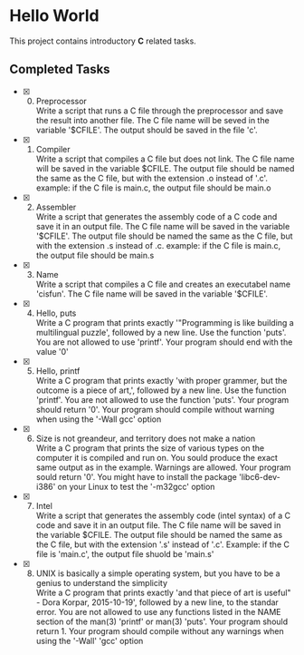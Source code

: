 # **Hello World**

This project contains introductory __C__ related tasks.

## Completed Tasks
+ [x] 0. Preprocessor <br /> Write a script that runs a C file through the preprocessor and save the result into another file. The C file name will be seved in the variable '$CFILE'. The output should be saved in the file 'c'.
+ [x] 1. Compiler <br />Write a script that compiles a C file but does not link. The C file name will be saved in the variable $CFILE. The output file should be named the same as the C file, but with the extension .o instead of '.c'. example: if the C file is main.c, the output file should be main.o
+ [x] 2. Assembler <br /> Write a script that generates the assembly code of a C code and save it in an output file. The C file name will be saved in the variable '$CFILE'. The output file should be named the same as the C file, but with the extension .s instead of .c. example: if the C file is main.c, the output file should be main.s
+ [x] 3. Name <br /> Write a script that compiles a C file and creates an executabel name 'cisfun'. The C file name will be saved in the variable '$CFILE'.
+ [x] 4. Hello, puts <br /> Write a C program that prints exactly '"Programming is like building a multilingual puzzle', followed by a new line. Use the function 'puts'. You are not allowed to use 'printf'. Your program should end with the value '0'
+ [x] 5. Hello, printf <br /> Write a C program that prints exactly 'with proper grammer, but the outcome is a piece of art,', followed by a new line. Use the function 'printf'. You are not allowed to use the function 'puts'. Your program should return '0'. Your program should compile without warning when using the '-Wall gcc' option
+ [x] 6. Size is not greandeur, and territory does not make a nation <br /> Write a C program that prints the size of various types on the computer it is compiled and run on. You sould produce the exact same output as in the example. Warnings are allowed. Your program sould return '0'. You might have to install the package 'libc6-dev-i386' on your Linux to test the '-m32gcc' option
+ [x] 7. Intel <br /> Write a script that generates the assembly code (intel syntax) of a C code and save it in an output file. The C file name will be saved in the variable $CFILE. The output file should be named the same as the C file, but with the extension '.s' instead of '.c'. Example: if the C file is 'main.c', the output file shuold be 'main.s'
+ [x] 8. UNIX is basically a simple operating system, but you have to be a genius to understand the simplicity <br /> Write a C program that prints exactly 'and that piece of art is useful" - Dora Korpar, 2015-10-19', followed by a new line, to the standar error. You are not allowed to use any functions listed in the NAME section of the man(3) 'printf' or man(3) 'puts'. Your program should return 1. Your program should compile without any warnings when using the '-Wall' 'gcc' option
